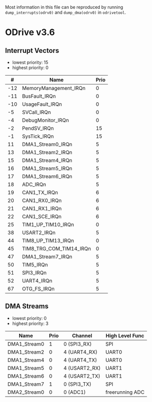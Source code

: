 
Most information in this file can be reproduced by running `dump_interrupts(odrv0)` and `dump_dma(odrv0)` in `odrivetool`.

# ODrive v3.6

## Interrupt Vectors

 - lowest priority: 15
 - highest priority: 0

|   # | Name                    | Prio |
|-----|-------------------------|------|
| -12 | MemoryManagement_IRQn   |    0 |
| -11 | BusFault_IRQn           |    0 |
| -10 | UsageFault_IRQn         |    0 |
|  -5 | SVCall_IRQn             |    0 |
|  -4 | DebugMonitor_IRQn       |    0 |
|  -2 | PendSV_IRQn             |   15 |
|  -1 | SysTick_IRQn            |   15 |
|  11 | DMA1_Stream0_IRQn       |    5 |
|  13 | DMA1_Stream2_IRQn       |    5 |
|  15 | DMA1_Stream4_IRQn       |    5 |
|  16 | DMA1_Stream5_IRQn       |    5 |
|  17 | DMA1_Stream6_IRQn       |    5 |
|  18 | ADC_IRQn                |    5 |
|  19 | CAN1_TX_IRQn            |    6 |
|  20 | CAN1_RX0_IRQn           |    6 |
|  21 | CAN1_RX1_IRQn           |    6 |
|  22 | CAN1_SCE_IRQn           |    6 |
|  25 | TIM1_UP_TIM10_IRQn      |    0 |
|  38 | USART2_IRQn             |    5 |
|  44 | TIM8_UP_TIM13_IRQn      |    0 |
|  45 | TIM8_TRG_COM_TIM14_IRQn |    0 |
|  47 | DMA1_Stream7_IRQn       |    5 |
|  50 | TIM5_IRQn               |    5 |
|  51 | SPI3_IRQn               |    5 |
|  52 | UART4_IRQn              |    5 |
|  67 | OTG_FS_IRQn             |    5 |

## DMA Streams

 - lowest priority: 0
 - highest priority: 3

| Name         | Prio | Channel                          | High Level Func |
|--------------|------|----------------------------------|-----------------|
| DMA1_Stream0 |    1 | 0 (SPI3_RX)                      | SPI             |
| DMA1_Stream2 |    0 | 4 (UART4_RX)                     | UART0           |
| DMA1_Stream4 |    0 | 4 (UART4_TX)                     | UART0           |
| DMA1_Stream5 |    0 | 4 (USART2_RX)                    | UART1           |
| DMA1_Stream6 |    0 | 4 (USART2_TX)                    | UART1           |
| DMA1_Stream7 |    1 | 0 (SPI3_TX)                      | SPI             |
| DMA2_Stream0 |    0 | 0 (ADC1)                         | freerunning ADC |

